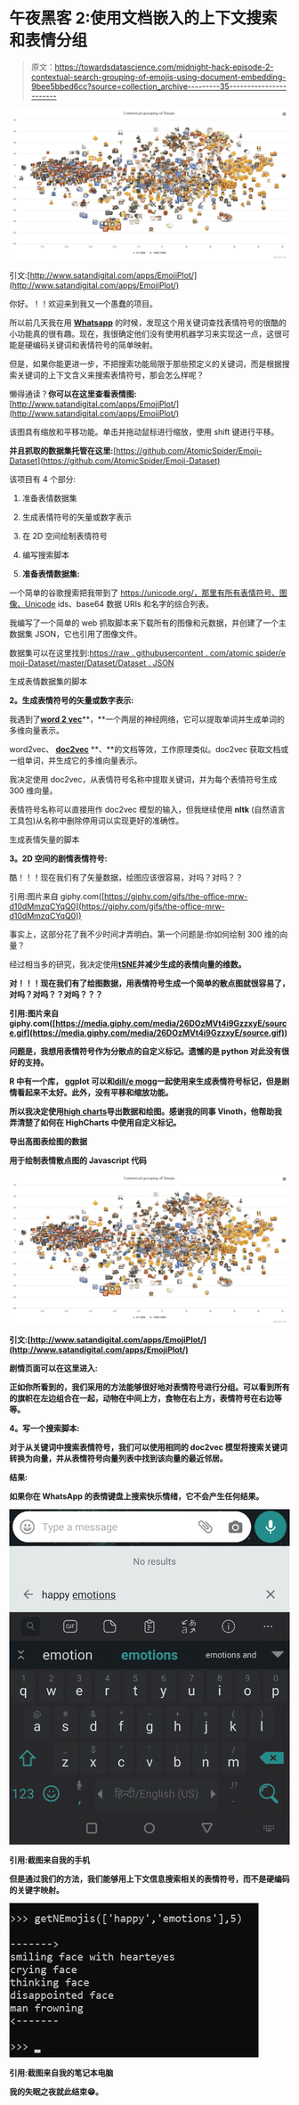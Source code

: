 # 午夜黑客 2:使用文档嵌入的上下文搜索和表情分组

> 原文：<https://towardsdatascience.com/midnight-hack-episode-2-contextual-search-grouping-of-emojis-using-document-embedding-9bee5bbed6cc?source=collection_archive---------35----------------------->

![](img/5c3f9ef6123265c7a3494912c04c2738.png)

引文:[http://www.satandigital.com/apps/EmojiPlot/](http://www.satandigital.com/apps/EmojiPlot/)

你好。！！欢迎来到我又一个愚蠢的项目。

所以前几天我在用 [**Whatsapp**](https://www.whatsapp.com/) 的时候，发现这个用关键词查找表情符号的很酷的小功能真的很有趣。现在，我很确定他们没有使用机器学习来实现这一点，这很可能是硬编码关键词和表情符号的简单映射。

但是，如果你能更进一步，不把搜索功能局限于那些预定义的关键词，而是根据搜索关键词的上下文含义来搜索表情符号，那会怎么样呢？

懒得通读？**你可以在这里查看表情图:**[http://www.satandigital.com/apps/EmojiPlot/](http://www.satandigital.com/apps/EmojiPlot/)

该图具有缩放和平移功能。单击并拖动鼠标进行缩放，使用 shift 键进行平移。

**并且抓取的数据集托管在这里:**[https://github.com/AtomicSpider/Emoji-Dataset](https://github.com/AtomicSpider/Emoji-Dataset)

该项目有 4 个部分:

1.  准备表情数据集
2.  生成表情符号的矢量或数字表示
3.  在 2D 空间绘制表情符号
4.  编写搜索脚本

1.  **准备表情数据集:**

一个简单的谷歌搜索把我带到了 https://unicode.org/，那里有所有表情符号、图像、Unicode ids、base64 数据 URIs 和名字的综合列表。

我编写了一个简单的 web 抓取脚本来下载所有的图像和元数据，并创建了一个主数据集 JSON，它也引用了图像文件。

数据集可以在这里找到:[https://raw . githubusercontent . com/atomic spider/e moji-Dataset/master/Dataset/Dataset . JSON](https://raw.githubusercontent.com/AtomicSpider/Emoji-Dataset/master/dataset/dataset.json)

生成表情数据集的脚本

**2。生成表情符号的矢量或数字表示:**

我遇到了[**word 2 vec**](https://radimrehurek.com/gensim/models/word2vec.html)**，**一个两层的神经网络，它可以提取单词并生成单词的多维向量表示。

word2vec、 [**doc2vec**](https://radimrehurek.com/gensim/models/doc2vec.html) **、**的文档等效，工作原理类似。doc2vec 获取文档或一组单词，并生成它的多维向量表示。

我决定使用 doc2vec，从表情符号名称中提取关键词，并为每个表情符号生成 300 维向量。

表情符号名称可以直接用作 doc2vec 模型的输入，但我继续使用 **nltk** (自然语言工具包)从名称中删除停用词以实现更好的准确性。

生成表情矢量的脚本

**3。2D 空间的剧情表情符号:**

酷！！！现在我们有了矢量数据，绘图应该很容易，对吗？对吗？？

引用:图片来自 giphy.com([https://giphy.com/gifs/the-office-mrw-d10dMmzqCYqQ0](https://giphy.com/gifs/the-office-mrw-d10dMmzqCYqQ0))

事实上，这部分花了我不少时间才弄明白。第一个问题是:你如何绘制 300 维的向量？

经过相当多的研究，我决定使用[**tSNE**](https://scikit-learn.org/stable/modules/generated/sklearn.manifold.TSNE.html)**并减少生成的表情向量的维数。**

**对！！！现在我们有了绘图数据，用表情符号生成一个简单的散点图就很容易了，对吗？对吗？？对吗？？？**

**引用:图片来自 giphy.com([https://media.giphy.com/media/26DOzMVt4i9GzzxyE/source.gif](https://media.giphy.com/media/26DOzMVt4i9GzzxyE/source.gif))**

**问题是，我想用表情符号作为分散点的自定义标记。遗憾的是 python 对此没有很好的支持。**

**R 中有一个库， **ggplot** 可以和[**dill/e mogg**](https://github.com/dill/emoGG)**一起使用来生成表情符号标记，但是剧情看起来不太好。此外，没有平移和缩放功能。****

****所以我决定使用[**high charts**](https://www.highcharts.com/)**导出数据和绘图。感谢我的同事 Vinoth，他帮助我弄清楚了如何在 HighCharts 中使用自定义标记。******

****导出高图表绘图的数据****

****用于绘制表情散点图的 Javascript 代码****

****![](img/5c3f9ef6123265c7a3494912c04c2738.png)****

****引文:[http://www.satandigital.com/apps/EmojiPlot/](http://www.satandigital.com/apps/EmojiPlot/)****

****剧情页面可以在这里进入:[](http://www.satandigital.com/apps/EmojiPlot/)****

******正如你所看到的，我们采用的方法能够很好地对表情符号进行分组。可以看到所有的旗帜在左边组合在一起，动物在中间上方，食物在右上方，表情符号在右边等等。******

********4。写一个搜索脚本:********

****对于从关键词中搜索表情符号，我们可以使用相同的 doc2vec 模型将搜索关键词转换为向量，并从表情符号向量列表中找到该向量的最近邻居。****

******结果:******

****如果你在 WhatsApp 的表情键盘上搜索快乐情绪，它不会产生任何结果。****

****![](img/2888c7f891fc0a9362422f69bdb90a78.png)****

****引用:截图来自我的手机****

****但是通过我们的方法，我们能够用上下文信息搜索相关的表情符号，而不是硬编码的关键字映射。****

****![](img/e20a74872dd3e906e2c936b4885717be.png)****

****引用:截图来自我的笔记本电脑****

****我的失眠之夜就此结束😁。****